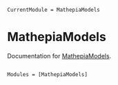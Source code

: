 ```@meta
CurrentModule = MathepiaModels
```

# MathepiaModels

Documentation for [MathepiaModels](https://github.com/Mathepia/MathepiaModels.jl).

```@index
```

```@autodocs
Modules = [MathepiaModels]
```
